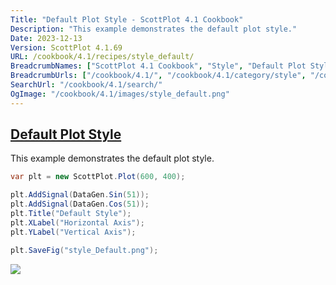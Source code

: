 ```yaml
---
Title: "Default Plot Style - ScottPlot 4.1 Cookbook"
Description: "This example demonstrates the default plot style."
Date: 2023-12-13
Version: ScottPlot 4.1.69
URL: /cookbook/4.1/recipes/style_default/
BreadcrumbNames: ["ScottPlot 4.1 Cookbook", "Style", "Default Plot Style"]
BreadcrumbUrls: ["/cookbook/4.1/", "/cookbook/4.1/category/style", "/cookbook/4.1/recipes/style_default/"]
SearchUrl: "/cookbook/4.1/search/"
OgImage: "/cookbook/4.1/images/style_default.png"
---
```


<h2><a id='default-plot-style' href='/cookbook/4.1/recipes/style_default/'>Default Plot Style</a></h2>

This example demonstrates the default plot style.

```cs
var plt = new ScottPlot.Plot(600, 400);

plt.AddSignal(DataGen.Sin(51));
plt.AddSignal(DataGen.Cos(51));
plt.Title("Default Style");
plt.XLabel("Horizontal Axis");
plt.YLabel("Vertical Axis");

plt.SaveFig("style_Default.png");
```

<img src='../../images/style_default.png' class='d-block mx-auto my-5' />



